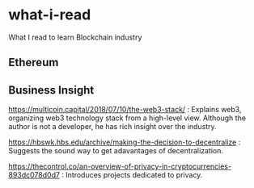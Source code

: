 # what-i-read
What I read to learn Blockchain industry

## Ethereum

## Business Insight

https://multicoin.capital/2018/07/10/the-web3-stack/
: Explains web3, organizing web3 technology stack from a high-level view. Although the author is not a developer, he has rich insight over the industry.

https://hbswk.hbs.edu/archive/making-the-decision-to-decentralize
: Suggests the sound way to get adavantages of decentralization.

https://thecontrol.co/an-overview-of-privacy-in-cryptocurrencies-893dc078d0d7
: Introduces projects dedicated to privacy.